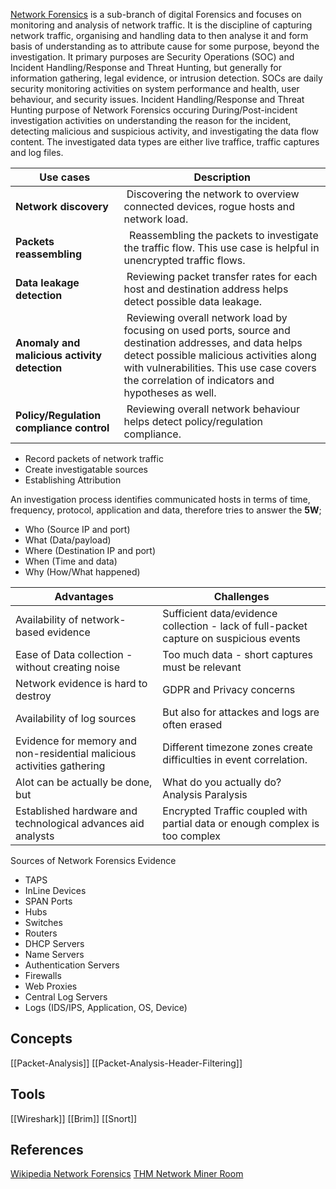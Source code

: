 
[Network Forensics](https://en.wikipedia.org/wiki/Network_forensics) is a sub-branch of digital Forensics and focuses on monitoring and analysis of network traffic. It is the discipline of capturing network traffic, organising and handling data to then analyse it and form basis of understanding as to attribute cause for some purpose, beyond the investigation. It primary purposes are Security Operations (SOC) and Incident Handling/Response and Threat Hunting, but generally for information gathering, legal evidence, or intrusion detection. SOCs are daily security monitoring activities on system performance and health, user behaviour, and security issues. Incident Handling/Response and Threat Hunting purpose of Network Forensics occuring During/Post-incident investigation activities on understanding the reason for the incident, detecting malicious and suspicious activity, and investigating the data flow content. The investigated data types are either live traffice, traffic captures and log files. 

  
**Use cases** |  **Description**
--- | ---
**Network discovery** | Discovering the network to overview connected devices, rogue hosts and network load.    
**Packets reassembling** |  Reassembling the packets to investigate the traffic flow. This use case is helpful in unencrypted traffic flows.  
**Data leakage detection**  | Reviewing packet transfer rates for each host and destination address helps detect possible data leakage.   
**Anomaly and malicious activity detection**  | Reviewing overall network load by focusing on used ports, source and destination addresses, and data helps detect possible malicious activities along with vulnerabilities. This use case covers the correlation of indicators and hypotheses as well.  
**Policy/Regulation compliance control**  | Reviewing overall network behaviour helps detect policy/regulation compliance.

- Record packets of network traffic  
- Create investigatable sources
- Establishing Attribution

An investigation process identifies communicated hosts in terms of time, frequency, protocol, application and data, therefore tries to answer the **5W**;
-   Who (Source IP and port)
-   What (Data/payload)
-   Where (Destination IP and port)
-   When (Time and data)
-   Why (How/What happened)

Advantages | Challenges
--- | ---
Availability of network-based evidence | Sufficient data/evidence collection - lack of full-packet capture on suspicious events
Ease of Data collection - without creating noise | Too much data - short captures must be relevant
Network evidence is hard to destroy | GDPR and Privacy concerns
Availability of log sources | But also for attackes and logs are often erased
Evidence for memory and non-residential malicious activities gathering | Different timezone zones create difficulties in event correlation.
Alot can be actually be done, but | What do you actually do? Analysis Paralysis
Established hardware and technological advances aid analysts | Encrypted Traffic coupled with partial data or enough complex is too complex

Sources of Network Forensics Evidence
-   TAPS
-   InLine Devices
-   SPAN Ports
-   Hubs
-   Switches
-   Routers
-   DHCP Servers
-   Name Servers
-   Authentication Servers
-   Firewalls
-   Web Proxies
-   Central Log Servers
-   Logs (IDS/IPS, Application, OS, Device)

## Concepts

[[Packet-Analysis]]
[[Packet-Analysis-Header-Filtering]]

## Tools 

[[Wireshark]]
[[Brim]]
[[Snort]]


## References

[Wikipedia Network Forensics](https://en.wikipedia.org/wiki/Network_forensics)
[THM Network Miner Room](https://tryhackme.com/room/networkminer)